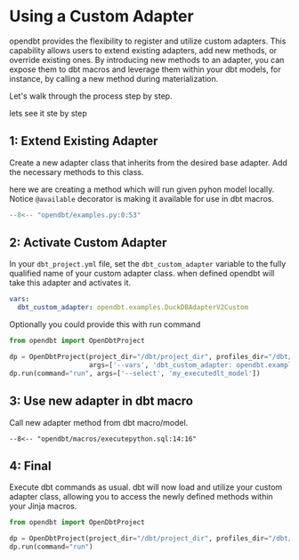 # Using a Custom Adapter

opendbt provides the flexibility to register and utilize custom adapters. This capability allows users to extend
existing adapters, add new methods, or override existing ones. By introducing new methods to an adapter, you can expose
them to dbt macros and leverage them within your dbt models, for instance, by calling a new method during
materialization.

Let's walk through the process step by step.

lets see it ste by step

## **1:** Extend Existing Adapter
Create a new adapter class that inherits from the desired base adapter. Add the necessary methods to this class.

here we are creating a method which will run given pyhon model locally. Notice `@available` decorator is making it
available for use in dbt macros.

```python
--8<-- "opendbt/examples.py:0:53"
```

## **2:** Activate Custom Adapter

In your `dbt_project.yml` file, set the `dbt_custom_adapter` variable to the fully qualified name of your
custom adapter class. when defined opendbt will take this adapter and activates it.

```yml
vars:
  dbt_custom_adapter: opendbt.examples.DuckDBAdapterV2Custom
```

Optionally you could provide this with run command

```python
from opendbt import OpenDbtProject

dp = OpenDbtProject(project_dir="/dbt/project_dir", profiles_dir="/dbt/profiles_dir",
                    args=['--vars', 'dbt_custom_adapter: opendbt.examples.DuckDBAdapterV2Custom'])
dp.run(command="run", args=['--select', 'my_executedlt_model'])
```

## **3:** Use new adapter in dbt macro

Call new adapter method from dbt macro/model.

```jinja hl_lines="2"
--8<-- "opendbt/macros/executepython.sql:14:16"
```

## **4:** Final

Execute dbt commands as usual. dbt will now load and utilize your custom adapter class, allowing you to
access the newly defined methods within your Jinja macros.

```python
from opendbt import OpenDbtProject

dp = OpenDbtProject(project_dir="/dbt/project_dir", profiles_dir="/dbt/profiles_dir")
dp.run(command="run")
```
